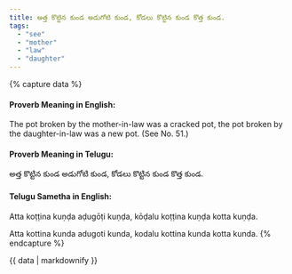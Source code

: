 ```yaml
---
title: అత్త కొట్టిన కుండ అడుగోటి కుండ, కోడలు కొట్టిన కుండ కొత్త కుండ.
tags:
  - "see"
  - "mother"
  - "law"
  - "daughter"
---
```


{% capture data %}
#### Proverb Meaning in English:
The pot broken by the mother-in-law was a cracked pot, the pot broken by the daughter-in-law was a new pot.
(See No. 51.)

#### Proverb Meaning in Telugu:
అత్త కొట్టిన కుండ అడుగోటి కుండ, కోడలు కొట్టిన కుండ కొత్త కుండ.

#### Telugu Sametha in English:
Atta koṭṭina kuṇḍa aḍugōṭi kuṇḍa, kōḍalu koṭṭina kuṇḍa kotta kuṇḍa.

Atta kottina kunda adugoti kunda, kodalu kottina kunda kotta kunda.
{% endcapture %}

{{ data | markdownify }}

